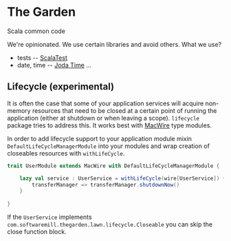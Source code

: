 The Garden
==========

Scala common code

We're opinionated. We use certain libraries and avoid others. What we use?

* tests -- [ScalaTest](http://www.scalatest.org/)
* date, time -- [Joda Time](http://www.joda.org/joda-time/)
...

Lifecycle (experimental)
------------------------

It is often the case that some of your application services will acquire non-memory resources that need to be
closed at a certain point of running the application (either at shutdown or when leaving a scope).
`lifecycle` package tries to address this.
It works best with [MacWire](https://github.com/adamw/macwire) type modules.

In order to add lifecycle support to your application module mixin `DefaultLifeCycleManagerModule` into your
modules and wrap creation of closeables resources with `withLifeCycle`.

````scala
trait UserModule extends MacWire with DefaultLifeCycleManagerModule {

    lazy val service : UserService = withLifeCycle(wire[UserService]) {
        transferManager => transferManager.shutdownNow()
    }
    
}
````

If the `UserService` implements `com.softwaremill.thegarden.lawn.lifecycle.Closeable` you can skip the close function block.
